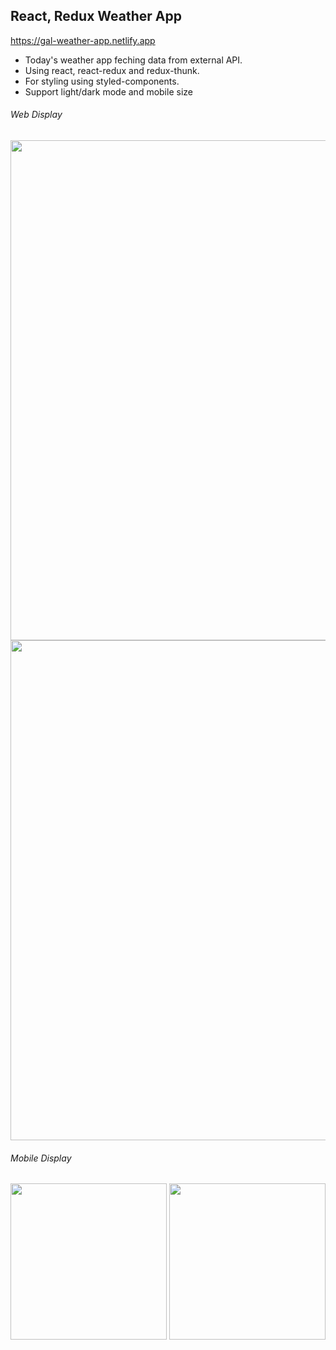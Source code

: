 ## React, Redux Weather App

https://gal-weather-app.netlify.app

- Today's weather app feching data from external API.
- Using react, react-redux and redux-thunk.
- For styling using styled-components.
- Support light/dark mode and mobile size

###### Web Display

<img src="https://user-images.githubusercontent.com/66163118/215317098-74c39184-6e06-4eac-99c1-5d06ece54956.jpg" width="800" />
<img src="https://user-images.githubusercontent.com/66163118/215317107-7a7df5ef-2d7c-4de8-87dc-9a9ff5c960cf.jpg" width="800" />

###### Mobile Display

<img src="https://user-images.githubusercontent.com/66163118/215318372-394299e2-a74a-4b34-bbf7-3a0774c71339.jpeg" width="250" />   <img src="https://user-images.githubusercontent.com/66163118/215318564-03d60cce-80bb-44c7-a4b0-f6b59bd23d0f.jpeg" width="250" />
